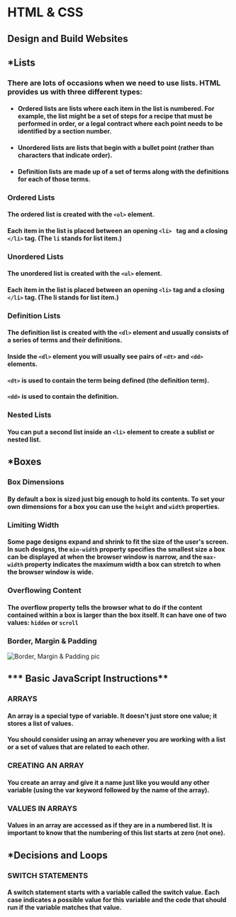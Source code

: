 # HTML & CSS 
## Design and Build Websites 

## ***Lists**

### There are lots of occasions when we need to use lists. HTML provides us with three different types:

- #### Ordered lists are lists where each item in the list is numbered. For example, the list might be a set of steps for a recipe that must be performed in order, or a legal contract where each point needs to be identified by a section number.
- #### Unordered lists are lists that begin with a bullet point (rather than characters that indicate order).
- #### Definition lists are made up of a set of terms along with the definitions for each of those terms.

### Ordered Lists
#### The ordered list is created with the `<ol>` element.
#### Each item in the list is placed between an opening `<li> ` tag and a closing `</li>` tag. (The `li` stands for list item.)

### Unordered Lists
#### The unordered list is created with the `<ul>` element.
#### Each item in the list is placed between an opening  `<li>`  tag and a closing  `</li>`  tag. (The li stands for list item.)

### Definition Lists
#### The definition list is created with the  `<dl>`  element and usually consists of a series of terms and their definitions.
#### Inside the  `<dl>`  element you will usually see pairs of `<dt>`  and `<dd>` elements.
#### `<dt>`  is used to contain the term being defined (the definition term).
#### `<dd>` is used to contain the definition.

### Nested Lists
#### You can put a second list inside an `<li>`  element to create a sublist or nested list. 


## ***Boxes** 

### Box Dimensions
#### By default a box is sized just big enough to hold its contents. To set your own dimensions for a box you can use the `height` and `width` properties.

### Limiting Width
#### Some page designs expand and shrink to fit the size of the user's screen. In such designs, the `min-width` property specifies the smallest size a box can be displayed at when the browser window is narrow, and the `max-width` property indicates the maximum width a box can stretch to when the browser window is wide.

### Overflowing Content 
#### The overflow property tells the browser what to do if the content contained within a box is larger than the box itself. It can have one of two values: `hidden` or `scroll`

### Border, Margin & Padding
![Border, Margin & Padding pic](https://miro.medium.com/max/462/1*_Q0vGWv0CTxyZhF8hl5AfA.png)


## *** Basic JavaScript Instructions**
### ARRAYS
#### An array is a special type of variable. It doesn't just store one value; it stores a list of values.
#### You should consider using an array whenever you are working with a list or a set of values that are related to each other.

### CREATING AN ARRAY
#### You create an array and give it a name just like you would any other variable (using the var keyword followed by the name of the array).

### VALUES IN ARRAYS
#### Values in an array are accessed as if they are in a numbered list. It is important to know that the numbering of this list starts at zero (not one).

## ***Decisions and Loops**
### SWITCH STATEMENTS
#### A switch statement starts with a variable called the switch value. Each case indicates a possible value for this variable and the code that should run if the variable matches that value.
